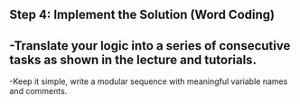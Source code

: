 Step 4: Implement the Solution (Word Coding)
-
-Translate your logic into a series of consecutive tasks as shown in the lecture and tutorials.
-
-Keep it simple, write a modular sequence with meaningful variable names and comments.
